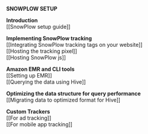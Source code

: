 **SNOWPLOW SETUP**

**Introduction**  
[[SnowPlow setup guide]]  

**Implementing SnowPlow tracking**  
[[Integrating SnowPlow tracking tags on your website]]  
[[Hosting the tracking pixel]]  
[[Hosting SnowPlow js]]  

**Amazon EMR and CLI tools**  
[[Setting up EMR]]  
[[Querying the data using Hive]]  

**Optimizing the data structure for query performance**  
[[Migrating data to optimized format for Hive]]  

**Custom Trackers**  
[[For ad tracking]]  
[[For mobile app tracking]]  
